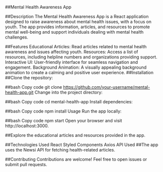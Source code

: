 ##Mental Health Awareness App

##Description
The Mental Health Awareness App is a React application designed to raise awareness about mental health issues, with a focus on youth. The app provides information, articles, and resources to promote mental well-being and support individuals dealing with mental health challenges.

##Features
Educational Articles: Read articles related to mental health awareness and issues affecting youth.
Resources: Access a list of resources, including helpline numbers and organizations providing support.
Interactive UI: User-friendly interface for seamless navigation and engagement.
Background Animation: A visually appealing background animation to create a calming and positive user experience.
##Installation
##Clone the repository:

##bash
Copy code
git clone https://github.com/your-username/mental-health-app.git
Change into the project directory:

##bash
Copy code
cd mental-health-app
Install dependencies:

##bash
Copy code
npm install
Usage
Run the app locally:

##bash
Copy code
npm start
Open your browser and visit http://localhost:3000.

##Explore the educational articles and resources provided in the app.

##Technologies Used
React
Styled Components
Axios
API Used
##The app uses the Newsi API for fetching health-related articles.

##Contributing
Contributions are welcome! Feel free to open issues or submit pull requests.

